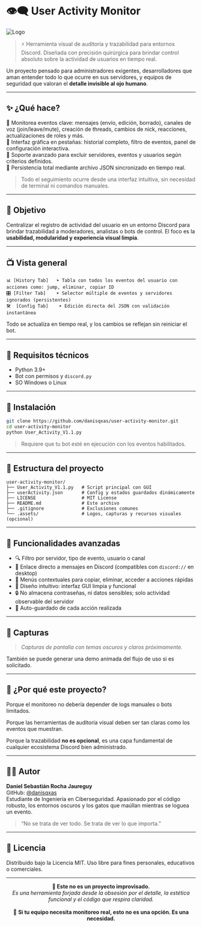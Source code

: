 # 👁️‍🗨️ User Activity Monitor

![Logo](https://raw.githubusercontent.com/danisqxas/user-activity-monitor/main/.assets/logo-monitor-dark.png)

> ⚡ Herramienta visual de auditoría y trazabilidad para entornos Discord. Diseñada con precisión quirúrgica para brindar control absoluto sobre la actividad de usuarios en tiempo real.

Un proyecto pensado para administradores exigentes, desarrolladores que aman entender todo lo que ocurre en sus servidores, y equipos de seguridad que valoran el **detalle invisible al ojo humano**.

---

## ✨ ¿Qué hace?

🔹 Monitorea eventos clave: mensajes (envío, edición, borrado), canales de voz (join/leave/mute), creación de threads, cambios de nick, reacciones, actualizaciones de roles y más.  
🔹 Interfaz gráfica en pestañas: historial completo, filtro de eventos, panel de configuración interactiva.  
🔹 Soporte avanzado para excluir servidores, eventos y usuarios según criterios definidos.  
🔹 Persistencia total mediante archivo JSON sincronizado en tiempo real.

> Todo el seguimiento ocurre desde una interfaz intuitiva, sin necesidad de terminal ni comandos manuales.

---

## 🎯 Objetivo

Centralizar el registro de actividad del usuario en un entorno Discord para brindar trazabilidad a moderadores, analistas o bots de control. El foco es la **usabilidad, modularidad y experiencia visual limpia**.

---

## 📺 Vista general

```plaintext
📊 [History Tab]   ➤ Tabla con todos los eventos del usuario con acciones como: jump, eliminar, copiar ID
🎛 [Filter Tab]    ➤ Selector múltiple de eventos y servidores ignorados (persistentes)
🛠  [Config Tab]    ➤ Edición directa del JSON con validación instantánea
```

Todo se actualiza en tiempo real, y los cambios se reflejan sin reiniciar el bot.

---

## 🧰 Requisitos técnicos

- Python 3.9+
- Bot con permisos y `discord.py`
- SO Windows o Linux

---

## 🚀 Instalación

```bash
git clone https://github.com/danisqxas/user-activity-monitor.git
cd user-activity-monitor
python User_Activity_V1.1.py
```

> Requiere que tu bot esté en ejecución con los eventos habilitados.

---

## 📁 Estructura del proyecto

```
user-activity-monitor/
├── User_Activity_V1.1.py   # Script principal con GUI
├── userActivity.json       # Config y estados guardados dinámicamente
├── LICENSE                 # MIT License
├── README.md               # Este archivo
├── .gitignore              # Exclusiones comunes
└── .assets/                # Logos, capturas y recursos visuales (opcional)
```

---

## 🧠 Funcionalidades avanzadas

- 🔍 Filtro por servidor, tipo de evento, usuario o canal
- 🔗 Enlace directo a mensajes en Discord (compatibles con `discord://` en desktop)
- 🧩 Menús contextuales para copiar, eliminar, acceder a acciones rápidas
- 🎨 Diseño intuitivo: interfaz GUI limpia y funcional
- 🔒 No almacena contraseñas, ni datos sensibles; solo actividad observable del servidor
- 💾 Auto-guardado de cada acción realizada

---

## 📸 Capturas

> *Capturas de pantalla con temas oscuros y claros próximamente.*

También se puede generar una demo animada del flujo de uso si es solicitado.

---

## 💬 ¿Por qué este proyecto?

Porque el monitoreo no debería depender de logs manuales o bots limitados.

Porque las herramientas de auditoría visual deben ser tan claras como los eventos que muestran.

Porque la trazabilidad **no es opcional**, es una capa fundamental de cualquier ecosistema Discord bien administrado.

---

## 👨‍💻 Autor

**Daniel Sebastián Rocha Jaureguy**  
GitHub: [@danisqxas](https://github.com/danisqxas)  
Estudiante de Ingeniería en Ciberseguridad. Apasionado por el código robusto, los entornos oscuros y los gatos que maúllan mientras se loguea un evento.

> “No se trata de ver todo. Se trata de ver lo que importa.”

---

## 📝 Licencia

Distribuido bajo la Licencia MIT. Uso libre para fines personales, educativos o comerciales.

---

<p align="center">
  <b>🚨 Este no es un proyecto improvisado.</b><br>
  <i>Es una herramienta forjada desde la obsesión por el detalle, la estética funcional y el código que respira claridad.</i><br>
  <br>
  🧩 <b>Si tu equipo necesita monitoreo real, esto no es una opción. Es una necesidad.</b>
</p>
